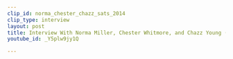 ```yaml
---
clip_id: norma_chester_chazz_sats_2014
clip_type: interview
layout: post
title: Interview With Norma Miller, Chester Whitmore, and Chazz Young (2014)
youtube_id: _Y5plw9jy1Q

---
```


